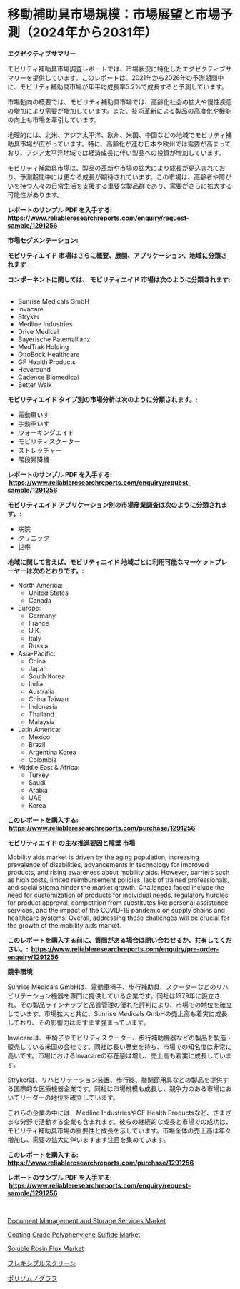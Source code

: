 <p><h1>移動補助具市場規模：市場展望と市場予測（2024年から2031年）</h1></p><p><strong>エグゼクティブサマリー</strong></p>
<p><p>モビリティ補助具市場調査レポートでは、市場状況に特化したエグゼクティブサマリーを提供しています。このレポートは、2021年から2026年の予測期間中に、モビリティ補助具市場が年平均成長率5.2%で成長すると予測しています。</p><p>市場動向の概要では、モビリティ補助具市場では、高齢化社会の拡大や慢性疾患の増加により需要が増加しています。また、技術革新による製品の高度化や機能の向上も市場を牽引しています。</p><p>地理的には、北米、アジア太平洋、欧州、米国、中国などの地域でモビリティ補助具市場が広がっています。特に、高齢化が進む日本や欧州では需要が高まっており、アジア太平洋地域では経済成長に伴い製品への投資が増加しています。</p><p>モビリティ補助具市場は、製品の革新や市場の拡大により成長が見込まれており、予測期間中には更なる成長が期待されています。この市場は、高齢者や障がいを持つ人々の日常生活を支援する重要な製品群であり、需要がさらに拡大する可能性があります。</p></p>
<p><strong>レポートのサンプル PDF を入手する: <a href="https://www.reliableresearchreports.com/enquiry/request-sample/1291256">https://www.reliableresearchreports.com/enquiry/request-sample/1291256</a></strong></p>
<p><strong>市場セグメンテーション:</strong></p>
<p><strong> モビリティエイド 市場はさらに概要、展開、アプリケーション、地域に分類されます :</strong></p>
<p><strong>コンポーネントに関しては、 モビリティエイド 市場は次のように分類されます: &nbsp;</strong></p>
<p><ul><li>Sunrise Medicals GmbH</li><li>Invacare</li><li>Stryker</li><li>Medline Industries</li><li>Drive Medical</li><li>Bayerische Patentallianz</li><li>MedTrak Holding</li><li>OttoBock Healthcare</li><li>GF Health Products</li><li>Hoveround</li><li>Cadence Biomedical</li><li>Better Walk</li></ul></p>
<p><strong> モビリティエイド タイプ別の市場分析は次のように分類されます。:</strong></p>
<p><ul><li>電動車いす</li><li>手動車いす</li><li>ウォーキングエイド</li><li>モビリティスクーター</li><li>ストレッチャー</li><li>階段昇降機</li></ul></p>
<p><strong>レポートのサンプル PDF を入手する: &nbsp;<a href="https://www.reliableresearchreports.com/enquiry/request-sample/1291256">https://www.reliableresearchreports.com/enquiry/request-sample/1291256</a></strong></p>
<p><strong> モビリティエイド アプリケーション別の市場産業調査は次のように分類されます。:</strong></p>
<p><ul><li>病院</li><li>クリニック</li><li>世帯</li></ul></p>
<p><strong>地域に関して言えば、モビリティエイド 地域ごとに利用可能なマーケットプレーヤーは次のとおりです。:</strong></p>
<p><ul>
    <li>
        North America:
        <ul>
            <li>United States</li>
            <li>Canada</li>
        </ul>
    </li>
    <li>
        Europe:
        <ul>
            <li>Germany</li>
            <li>France</li>
            <li>U.K.</li>
            <li>Italy</li>
            <li>Russia</li>
        </ul>
    </li>
    <li>
        Asia-Pacific:
        <ul>
            <li>China</li>
            <li>Japan</li>
            <li>South Korea</li>
            <li>India</li>
            <li>Australia</li>
            <li>China Taiwan</li>
            <li>Indonesia</li>
            <li>Thailand</li>
            <li>Malaysia</li>
        </ul>
    </li>
    <li>
        Latin America:
        <ul>
            <li>Mexico</li>
            <li>Brazil</li>
            <li>Argentina Korea</li>
            <li>Colombia</li>
        </ul>
    </li>
    <li>
        Middle East & Africa:
        <ul>
            <li>Turkey</li>
            <li>Saudi</li>
            <li>Arabia</li>
            <li>UAE</li>
            <li>Korea</li>
        </ul>
    </li>
    </ul></p>
<p><strong>このレポートを購入する: &nbsp;<a href="https://www.reliableresearchreports.com/purchase/1291256">https://www.reliableresearchreports.com/purchase/1291256</a></strong></p>
<p><strong>モビリティエイド の主な推進要因と障壁 市場</strong></p>
<p><p>Mobility aids market is driven by the aging population, increasing prevalence of disabilities, advancements in technology for improved products, and rising awareness about mobility aids. However, barriers such as high costs, limited reimbursement policies, lack of trained professionals, and social stigma hinder the market growth. Challenges faced include the need for customization of products for individual needs, regulatory hurdles for product approval, competition from substitutes like personal assistance services, and the impact of the COVID-19 pandemic on supply chains and healthcare systems. Overall, addressing these challenges will be crucial for the growth of the mobility aids market.</p></p>
<p><strong>このレポートを購入する前に、質問がある場合は問い合わせるか、共有してください。:&nbsp; <a href="https://www.reliableresearchreports.com/enquiry/pre-order-enquiry/1291256">https://www.reliableresearchreports.com/enquiry/pre-order-enquiry/1291256</a></strong></p>
<p><strong>競争環境</strong></p>
<p><p>Sunrise Medicals GmbHは、電動車椅子、歩行補助具、スクーターなどのリハビリテーション機器を専門に提供している企業です。同社は1979年に設立され、その製品ラインナップと品質管理の優れた評判により、市場での地位を確立しています。市場拡大と共に、Sunrise Medicals GmbHの売上高も着実に成長しており、その影響力はますます強まっています。</p><p>Invacareは、車椅子やモビリティスクーター、歩行補助機器などの製品を製造・販売している米国の会社です。同社は長い歴史を持ち、市場での知名度は非常に高いです。市場におけるInvacareの存在感は増し、売上高も着実に成長しています。</p><p>Strykerは、リハビリテーション装置、歩行器、膝関節用具などの製品を提供する国際的な医療機器企業です。同社は市場規模も成長し、競争力のある市場においてリーダーの地位を確立しています。</p><p>これらの企業の中には、Medline IndustriesやGF Health Productsなど、さまざまな分野で活動する企業も含まれます。彼らの継続的な成長と市場での成功は、モビリティ補助具市場の重要性と成長を示しています。市場全体の売上高は年々増加し、需要の拡大に伴いますます注目を集めています。</p></p>
<p><strong>このレポートを購入する: &nbsp; <a href="https://www.reliableresearchreports.com/purchase/1291256">https://www.reliableresearchreports.com/purchase/1291256</a></strong></p>
<p><strong>レポートのサンプル PDF を入手する: &nbsp;<a href="https://www.reliableresearchreports.com/enquiry/request-sample/1291256">https://www.reliableresearchreports.com/enquiry/request-sample/1291256</a></strong><strong></strong></p>
<p>&nbsp;</p>
<p><p><a href="https://boundless-drawbridge-702.notion.site/Document-Management-and-Storage-Services-Market-Offer-Valuable-Insights-into-Market-Size-Market-Sha-c332e5dd6a4b4163ad530033cfd1f232">Document Management and Storage Services Market</a></p><p><a href="https://github.com/Krish2023na/Market-Research-Report-List-3/blob/main/coating-grade-polyphenylene-sulfide-market.md">Coating Grade Polyphenylene Sulfide Market</a></p><p><a href="https://github.com/bmorecock/Market-Research-Report-List-2/blob/main/soluble-rosin-flux-market.md">Soluble Rosin Flux Market</a></p><p><a href="https://github.com/zekaoe592392/Market-Research-Report-List-1/blob/main/76091681780.md">フレキシブルスクリーン</a></p><p><a href="https://github.com/cnnriuez22368/Market-Research-Report-List-1/blob/main/62709331781.md">ポリソムノグラフ</a></p></p>